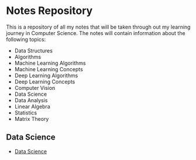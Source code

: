 # Notes Repository 
This is a repository of all my notes that will be taken through out my learning journey in Computer Science. The notes will contain information about the following topics:
- Data Structures
- Algorithms
- Machine Learning Algorithms
- Machine Learning Concepts
- Deep Learning Algorithms
- Deep Learning Concepts
- Computer Vision 
- Data Science 
- Data Analysis
- Linear Algebra 
- Statistics 
- Matrix Theory 

## Data Science 
- [Data Science]("./data-science")